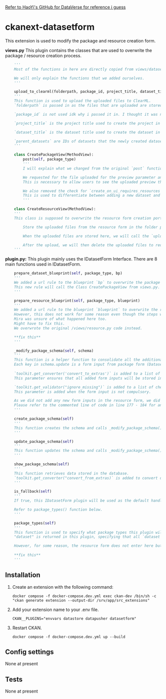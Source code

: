 [Refer to HaoYi's GitHub for DataVerse for reference i guess](https://github.com/ghy99/DataVerse)

# ckanext-datasetform

This extension is used to modify the package and resource creation form. 
    
**views.py**
    This plugin contains the classes that are used to overwrite the package / resource creation process. 
```python
    '''
    Most of the functions in here are directly copied from views/dataset.py and views/resource.py to ensure that the classes would work properly.

    We will only explain the functions that we added ourselves. 
    '''

    upload_to_clearml(folderpath, package_id, project_title, dataset_title, parent_datasets)
    '''
    This function is used to upload the uploaded files to ClearML. 
    `folderpath` is passed in as the files that are uploaded are stored inside the docker container in the filepath `folderpath`. We then upload the files by specifying the filepath for ClearML to retrieve and upload to the server. 

    `package_id` is not used idk why i passed it in. I thought it was necessary. 

    `project_title` is the project title used to create the project in ClearML. 

    `dataset_title` is the dataset title used to create the dataset in ClearML. 

    `parent_datasets` are IDs of datasets that the newly created dataset will inherit from. 
    '''

    class CreatePackageView(MethodView):
        post(self, package_type)
        '''
        I will explain what we changed from the original `post` function from dataset.py.

        We requested for the file uploaded for the preview parameter and created a resource for this preview. 
        This is necessary to allow users to see the uploaded preview that is used to describe the dataset.

        We also removed the check for `create_on_ui_requires_resources`, instead referring to the parameter `new_or_existing` passed in through `pkg_dict`.
        This is used to differentiate between adding a new dataset and referencing an old dataset from ClearML. 
        '''

    class CreateResourceView(MethodView):
    '''
    This class is supposed to overwrite the resource form creation portion, but it is not being called. What it is supposed to do is:

        Store the uploaded files from the resource form in the folder path `/var/lib/ckan/default`.

        When the uploaded files are stored here, we will call the `upload_to_clearml` function to upload the files to ClearML. 

        After the upload, we will then delete the uploaded files to reduce space wastage. 
    '''
```

**plugin.py:**
    This plugin mainly uses the IDatasetForm Interface. There are 8 main functions used in IDatasetForm.
```python
    prepare_dataset_blueprint(self, package_type, bp)
    '''
    We added a url rule to the blueprint `bp` to overwrite the package creation process. 
    This new rule will call the Class CreatePackageView from views.py. 
    '''

    prepare_resource_blueprint(self, package_type, blueprint)
    '''
    We added a url rule to the blueprint `blueprint` to overwrite the resource creation.
    However, this does not work for some reason even though the steps were exactly the same as in prepare_dataset_blueprint. 
    Mira was unsure of what happened here too. 
    Might have to fix this. 
    We overwrote the original /views/resource.py code instead. 

    **fix this**
    '''

    _modify_package_schema(self, schema)
    '''
    This function is a helper function to consolidate all the additional parameters that we added into package schema. 
    Each key in schema.update is a form input from package form (Dataset creation).
    
    `toolkit.get_converter('convert_to_extras')` is added to a list of checklist that CKAN checks before storing it in the database. 
    This parameter ensures that all added form inputs will be stored inside the `extras` table.

    `toolkit.get_validator("ignore_missing")` is added to a list of checklist that CKAN checks before storing it in the database. 
    This parameter is added when the form input is not compulsory. 

    As we did not add any new form inputs in the resource form, we did not need to cast the schema to ['resources'] to store data in the resource table. 
    Please refer to the commented line of code in line 177 - 184 for an example of how to cast to the resource form. 
    '''

    create_package_schema(self)
    '''
    This function creates the schema and calls _modify_package_schema() to store values in the database.
    '''

    update_package_schema(self)
    '''
    This function updates the schema and calls _modify_package_schema() to update values in the database.
    '''

    show_package_schema(self)
    '''
    This function retrieves data stored in the database. 
    `toolkit.get_converter("convert_from_extras)` is added to convert data from the `extras` parameter to a key : value pair data_dict.
    '''

    is_fallback(self)
    '''
    If true, this IDatasetForm plugin will be used as the default handler for package types that are not handled by any other IDatasetForm plugin. 

    Refer to package_types() function below.
    '''

    package_types(self)
    '''
    This function is used to specify what package types this plugin will handle. 
    "dataset" is returned in this plugin, specifying that all `dataset` package types will be handled by this plugin. 

    However, for some reason, the resource form does not enter here but goes to the original default resource form. Not sure why this is happening. 
    
    **fix this**
    '''
```


## Installation

1. Create an extension with the following command:
   
   `docker compose -f docker-compose.dev.yml exec ckan-dev /bin/sh -c "ckan generate extension --output-dir /srv/app/src_extensions"`

2. Add your extension name to your .env file. 

   `CKAN__PLUGINS="envvars datastore datapusher datasetform"`

3. Restart CKAN. 

   `docker compose -f docker-compose.dev.yml up --build`


## Config settings

None at present


## Tests

None at present
